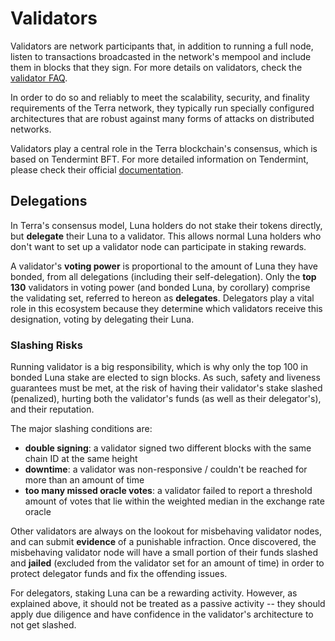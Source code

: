 # Validators

Validators are network participants that, in addition to running a full node, listen to transactions broadcasted in the network's mempool and include them in blocks that they sign. For more details on validators, check the [validator FAQ](../validator/faq.md).

In order to do so and reliably to meet the scalability, security, and finality requirements of the Terra network, they typically run specially configured architectures that are robust against many forms of attacks on distributed networks.

Validators play a central role in the Terra blockchain's consensus, which is based on Tendermint BFT. For more detailed information on Tendermint, please check their official [documentation](https://docs.tendermint.com/).

## Delegations

In Terra's consensus model, Luna holders do not stake their tokens directly, but **delegate** their Luna to a validator. This allows normal Luna holders who don't want to set up a validator node can participate in staking rewards.

A validator's **voting power** is proportional to the amount of Luna they have bonded, from all delegations (including their self-delegation). Only the **top 130** validators in voting power (and bonded Luna, by corollary) comprise the validating set, referred to hereon as **delegates**. Delegators play a vital role in this ecosystem because they determine which validators receive this designation, voting by delegating their Luna.

### Slashing Risks

Running validator is a big responsibility, which is why only the top 100 in bonded Luna stake are elected to sign blocks. As such, safety and liveness guarantees must be met, at the risk of having their validator's stake slashed (penalized), hurting both the validator's funds (as well as their delegator's), and their reputation.

The major slashing conditions are:

- **double signing**: a validator signed two different blocks with the same chain ID at the same height
- **downtime**: a validator was non-responsive / couldn't be reached for more than an amount of time
- **too many missed oracle votes**: a validator failed to report a threshold amount of votes that lie within the weighted median in the exchange rate oracle

Other validators are always on the lookout for misbehaving validator nodes, and can submit **evidence** of a punishable infraction. Once discovered, the misbehaving validator node will have a small portion of their funds slashed and **jailed** (excluded from the validator set for an amount of time) in order to protect delegator funds and fix the offending issues.

For delegators, staking Luna can be a rewarding activity. However, as explained above, it should not be treated as a passive activity -- they should apply due diligence and have confidence in the validator's architecture to not get slashed.
